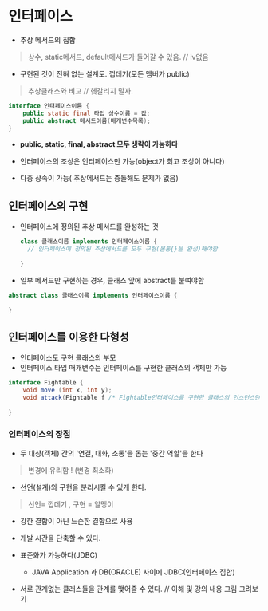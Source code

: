 # 인터페이스

* 추상 메서드의 집합  

> 상수, static메서드, default메서드가 들어갈 수 있음. // iv없음

* 구현된 것이 전혀 없는 설계도. 껍데기(모든 멤버가 public)

> 추상클래스와 비교 // 헷갈리지 말자.



``` java
interface 인터페이스이름 { 
	public static final 타입 상수이름 = 값;
    public abstract 메서드이름(매개변수목록);
}
```

* **public,  static, final, abstract 모두  생략이 가능하다**  



* 인터페이스의 조상은 인터페이스만 가능(object가 최고 조상이 아니다)
* 다중 상속이 가능( 추상메서드는 충돌해도 문제가 없음)



## 인터페이스의 구현

* 인터페이스에 정의된 추상 메서드를 완성하는 것 

  ```java
  class 클래스이름 implements 인터페이스이름 { 
  	// 인터페이스에 정의된 추상메서드를 모두 구현(몸통{}을 완성)해야함
     
  }
  ```



* 일부 메서드만 구현하는 경우, 클래스 앞에 abstract를 붙여야함

```java
abstract class 클래스이름 implements 인터페이스이름 {
       
}
```



## 인터페이스를 이용한 다형성

* 인터페이스도 구현 클래스의 부모 
* 인터페이스 타입 매개변수는 인터페이스를 구현한 클래스의 객체만 가능

```java
interface Fightable {
    void move (int x, int y);
    void attack(Fightable f /* Fightable인터페이스를 구현한 클래스의 인스턴스만 가능*/);
  
}
```



### 인터페이스의 장점

* 두 대상(객체) 간의 '연결, 대화, 소통'을 돕는 '중간 역할'을 한다 

> 변경에 유리함 !  (변경 최소화)

* 선언(설계)와 구현을 분리시킬 수 있게 한다.

> 선언= 껍데기 , 구현 = 알맹이

* 강한 결합이 아닌 느슨한 결합으로 사용

* 개발 시간을 단축할 수 있다.
* 표준화가 가능하다(JDBC)  
  * JAVA Application 과  DB(ORACLE) 사이에 JDBC(인터페이스 집합)

* 서로 관계없는 클래스들을 관계를 맺어줄 수 있다. // 이해 및 강의 내용 그림 그려보기

  

